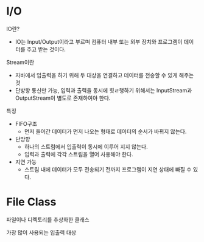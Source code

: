 # I/O

IO란?

- IO는 Input/Output이라고 부르며 컴퓨터 내부 또는 외부 장치와 프로그램이 데이터를 주고 받는 것이다.



Stream이란

- 자바에서 입출력을 하기 위해 두 대상을 연결하고 데이터를 전송할 수 있게 해주는 것
- 단방향 통신만 가능, 입력과 출력을 동시에 힛ㄹ행하기 위해서는 InputStream과 OutputStream이 별도로 존재하여야 한다.



특징

- FIFO구조
  - 먼저 들어간 데이터가 먼저 나오는 형태로 데이터의 순서가 바뀌지 않는다.
- 단방향
  - 하나의 스트림에서 입출력이 동시에 이루어 지지 않는다.
  - 입력과 출력에 각각 스트림을 열어 사용해야 한다.
- 지연 가능
  - 스트림 내에 데이터가 모두 전송되기 전까지 프로그램이 지연 상태에 빠질 수 있다.





#  File Class

파일이나 디렉토리를 추상화한 클래스

가장 많이 사용되는 입출력 대상


